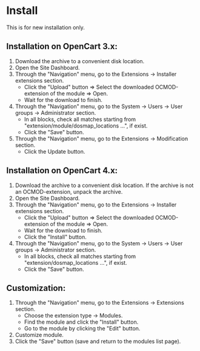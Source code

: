 <!DOCTYPE html>
<html lang="en">
<head></head>
<body>
    <h1>Install</h1>
    <p>This is for new installation only.</p>
    <h2>Installation on OpenCart 3.x:</h2>
    <p>
        <ol>
            <li>Download the archive to a convenient disk location.</li>
            <li>Open the Site Dashboard.</li>
            <li>Through the "Navigation" menu, go to the Extensions -> Installer extensions section.
                <ul>
                  <li>Click the "Upload" button => Select the downloaded OCMOD-extension of the module => Open.</li>
                  <li>Wait for the download to finish.</li>
                </ul>
            </li>
            <li>Through the "Navigation" menu, go to the System -> Users -> User groups -> Administrator section.
                <ul>
                  <li>In all blocks, check all matches starting from "extension/module/dosmap_locations ...", if exist.</li>
                  <li>Click the "Save" button.</li>
                </ul>
            </li>
            <li>Through the "Navigation" menu, go to the Extensions -> Modification section.
                <ul>
                  <li>Click the Update button.</li>
                </ul>
            </li>
        </ol>
    </p>
    <h2>Installation on OpenCart 4.x:</h2>
    <p>
        <ol>
            <li>Download the archive to a convenient disk location. If the archive is not an OCMOD-extension, unpack the archive.</li>
            <li>Open the Site Dashboard.</li>
            <li>Through the "Navigation" menu, go to the Extensions -> Installer extensions section.
                <ul>
                  <li>Click the "Upload" button => Select the downloaded OCMOD-extension of the module => Open.</li>
                  <li>Wait for the download to finish.</li>
                  <li>Click the "Install" button.</li>
                </ul>
            </li>
            <li>Through the "Navigation" menu, go to the System -> Users -> User groups -> Administrator section.
                <ul>
                  <li>In all blocks, check all matches starting from "extension/dosmap_locations ...", if exist.</li>
                  <li>Click the "Save" button.</li>
                </ul>
            </li>
        </ol>
    </p>
    <h2>Customization:</h2>
    <p>
        <ol>
            <li>Through the "Navigation" menu, go to the Extensions -> Extensions section.
                <ul>
                  <li>Choose the extension type -> Modules.</li>
                  <li>Find the module and click the "Install" button.</li>
                  <li>Go to the module by clicking the "Edit" button.</li>
                </ul>
            </li>
            <li>Customize module.</li>
            <li>Click the "Save" button (save and return to the modules list page).</li>
        </ol>
    </p>
</body>
</html>
